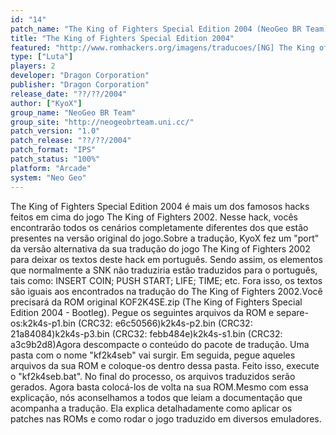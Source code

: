 ```yaml
---
id: "14"
patch_name: "The King of Fighters Special Edition 2004 (NeoGeo BR Team)"
title: "The King of Fighters Special Edition 2004"
featured: "http://www.romhackers.org/imagens/traducoes/[NG] The King of Fighters Special Edition 2004 - NGBRT - Logo.gif"
type: ["Luta"]
players: 2
developer: "Dragon Corporation"
publisher: "Dragon Corporation"
release_date: "??/??/2004"
author: ["KyoX"]
group_name: "NeoGeo BR Team"
group_site: "http://neogeobrteam.uni.cc/"
patch_version: "1.0"
patch_release: "??/??/2004"
patch_format: "IPS"
patch_status: "100%"
platform: "Arcade"
system: "Neo Geo"
---
```


The King of Fighters Special Edition 2004 é mais um dos famosos hacks feitos em cima do jogo The King of Fighters 2002. Nesse hack, vocês encontrarão todos os cenários completamente diferentes dos que estão presentes na versão original do jogo.Sobre a tradução, KyoX fez um "port" da versão alternativa da sua tradução do jogo The King of Fighters 2002 para deixar os textos deste hack em português. Sendo assim, os elementos que normalmente a SNK não traduziria estão traduzidos para o português, tais como: INSERT COIN; PUSH START; LIFE; TIME; etc. Fora isso, os textos são iguais aos encontrados na tradução do The King of Fighters 2002.Você precisará da ROM original KOF2K4SE.zip (The King of Fighters Special Edition 2004 - Bootleg). Pegue os seguintes arquivos da ROM e separe-os:k2k4s-p1.bin (CRC32: e6c50566)k2k4s-p2.bin (CRC32: 21a84084)k2k4s-p3.bin (CRC32: febb484e)k2k4s-s1.bin (CRC32: a3c9b2d8)Agora descompacte o conteúdo do pacote de tradução. Uma pasta com o nome "kf2k4seb" vai surgir. Em seguida, pegue aqueles arquivos da sua ROM e coloque-os dentro dessa pasta. Feito isso, execute o "kf2k4seb.bat". No final do processo, os arquivos traduzidos serão gerados. Agora basta colocá-los de volta na sua ROM.Mesmo com essa explicação, nós aconselhamos a todos que leiam a documentação que acompanha a tradução. Ela explica detalhadamente como aplicar os patches nas ROMs e como rodar o jogo traduzido em diversos emuladores.
